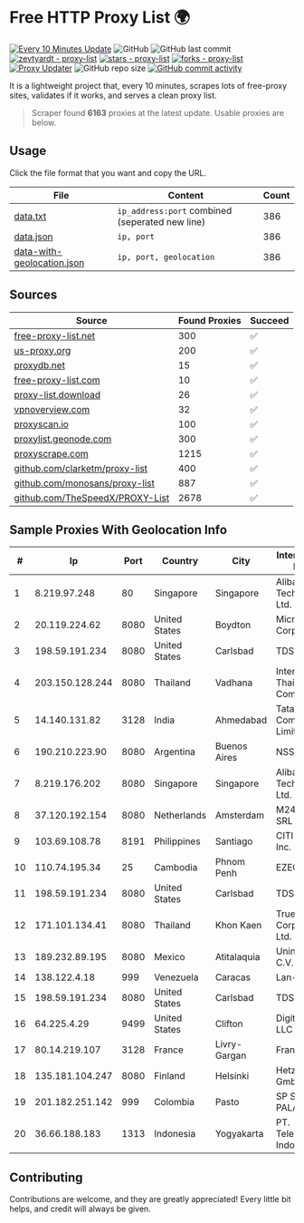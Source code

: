
# Free HTTP Proxy List 🌍

[![Every 10 Minutes Update](https://github.com/mertguvencli/http-proxy-list/actions/workflows/main.yml/badge.svg?branch=main)](https://github.com/mertguvencli/http-proxy-list/actions/workflows/main.yml)
![GitHub](https://img.shields.io/github/license/mertguvencli/http-proxy-list)
![GitHub last commit](https://img.shields.io/github/last-commit/mertguvencli/http-proxy-list)
[![zevtyardt - proxy-list](https://img.shields.io/static/v1?label=zevtyardt&message=proxy-list&color=blue&logo=github)](https://github.com/zevtyardt/proxy-list "Go to GitHub repo")
[![stars - proxy-list](https://img.shields.io/github/stars/zevtyardt/proxy-list?style=social)](https://github.com/zevtyardt/proxy-list)
[![forks - proxy-list](https://img.shields.io/github/forks/zevtyardt/proxy-list?style=social)](https://github.com/zevtyardt/proxy-list)
[![Proxy Updater](https://github.com/zevtyardt/proxy-list/workflows/Proxy%20Updater/badge.svg)](https://github.com/zevtyardt/proxy-list/actions?query=workflow:"Proxy+Updater")
![GitHub repo size](https://img.shields.io/github/repo-size/zevtyardt/proxy-list)
[![GitHub commit activity](https://img.shields.io/github/commit-activity/m/zevtyardt/proxy-list?logo=commits)](https://github.com/zevtyardt/proxy-list/commits/main)

It is a lightweight project that, every 10 minutes, scrapes lots of free-proxy sites, validates if it works, and serves a clean proxy list.

> Scraper found **6163** proxies at the latest update. Usable proxies are below.

## Usage

Click the file format that you want and copy the URL.

|File|Content|Count|
|----|-------|-----|
|[data.txt](https://raw.githubusercontent.com/mertguvencli/http-proxy-list/main/proxy-list/data.txt)|`ip_address:port` combined (seperated new line)|386|
|[data.json](https://raw.githubusercontent.com/mertguvencli/http-proxy-list/main/proxy-list/data.json)|`ip, port`|386|
|[data-with-geolocation.json](https://raw.githubusercontent.com/mertguvencli/http-proxy-list/main/proxy-list/data-with-geolocation.json)|`ip, port, geolocation`|386|

## Sources

|Source|Found Proxies|Succeed|
|------|-------------|-------|
|[free-proxy-list.net](https://free-proxy-list.net)|300|✅|
|[us-proxy.org](https://www.us-proxy.org)|200|✅|
|[proxydb.net](http://proxydb.net)|15|✅|
|[free-proxy-list.com](https://free-proxy-list.com/?page=&port=&type%5B%5D=http&type%5B%5D=https&up_time=0&search=Search)|10|✅|
|[proxy-list.download](https://www.proxy-list.download/HTTP)|26|✅|
|[vpnoverview.com](https://vpnoverview.com/privacy/anonymous-browsing/free-proxy-servers)|32|✅|
|[proxyscan.io](https://www.proxyscan.io)|100|✅|
|[proxylist.geonode.com](https://proxylist.geonode.com/api/proxy-list?limit=300&page=1&sort_by=lastChecked&sort_type=desc&protocols=http,https)|300|✅|
|[proxyscrape.com](https://api.proxyscrape.com/v2/?request=displayproxies&protocol=http&timeout=10000&country=all&ssl=all&anonymity=all)|1215|✅|
|[github.com/clarketm/proxy-list](https://raw.githubusercontent.com/clarketm/proxy-list/master/proxy-list-raw.txt)|400|✅|
|[github.com/monosans/proxy-list](https://raw.githubusercontent.com/monosans/proxy-list/main/proxies/http.txt)|887|✅|
|[github.com/TheSpeedX/PROXY-List](https://raw.githubusercontent.com/TheSpeedX/PROXY-List/master/http.txt)|2678|✅|


## Sample Proxies With Geolocation Info

|#|Ip|Port|Country|City|Internet Service Provider|
|-|--|----|-------|----|-------------------------|
|1|8.219.97.248|80|Singapore|Singapore|Alibaba (US) Technology Co., Ltd.|
|2|20.119.224.62|8080|United States|Boydton|Microsoft Corporation|
|3|198.59.191.234|8080|United States|Carlsbad|TDS TELECOM|
|4|203.150.128.244|8080|Thailand|Vadhana|Internet Thailand Company Ltd|
|5|14.140.131.82|3128|India|Ahmedabad|Tata Communications Limited|
|6|190.210.223.90|8080|Argentina|Buenos Aires|NSS S.A.|
|7|8.219.176.202|8080|Singapore|Singapore|Alibaba (US) Technology Co., Ltd.|
|8|37.120.192.154|8080|Netherlands|Amsterdam|M247 Europe SRL|
|9|103.69.108.78|8191|Philippines|Santiago|CITI Cableworld Inc.|
|10|110.74.195.34|25|Cambodia|Phnom Penh|EZECOM limited|
|11|198.59.191.234|8080|United States|Carlsbad|TDS TELECOM|
|12|171.101.134.41|8080|Thailand|Khon Kaen|True Internet Corporation CO. Ltd.|
|13|189.232.89.195|8080|Mexico|Atitalaquia|Uninet S.A. de C.V.|
|14|138.122.4.18|999|Venezuela|Caracas|Lan-online C.A.|
|15|198.59.191.234|8080|United States|Carlsbad|TDS TELECOM|
|16|64.225.4.29|9499|United States|Clifton|DigitalOcean, LLC|
|17|80.14.219.107|3128|France|Livry-Gargan|France Telecom|
|18|135.181.104.247|8080|Finland|Helsinki|Hetzner Online GmbH|
|19|201.182.251.142|999|Colombia|Pasto|SP SISTEMAS PALACIOS LTDA|
|20|36.66.188.183|1313|Indonesia|Yogyakarta|PT. Telekomunikasi Indonesia|



## Contributing

Contributions are welcome, and they are greatly appreciated! Every
little bit helps, and credit will always be given.

